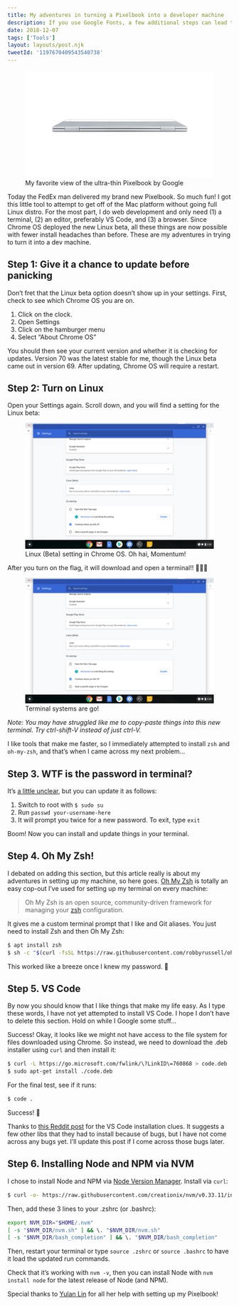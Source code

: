 ```yaml
---
title: My adventures in turning a Pixelbook into a developer machine
description: If you use Google Fonts, a few additional steps can lead to much faster load times.
date: 2018-12-07
tags: ['Tools']
layout: layouts/post.njk
tweetId: '1197670409543540738'
---
```


<figure>
    <img src="/img/pixelbook/pixelbook.jpg"
         alt="My favorite view of the ultra-thin Pixelbook by Google">
    <figcaption>My favorite view of the ultra-thin Pixelbook by Google</figcaption>
</figure>

Today the FedEx man delivered my brand new Pixelbook. So much fun! I got this little tool to attempt to get off of the Mac platform without going full Linux distro. For the most part, I do web development and only need (1) a terminal, (2) an editor, preferably VS Code, and (3) a browser. Since Chrome OS deployed the new Linux beta, all these things are now possible with fewer install headaches than before. These are my adventures in trying to turn it into a dev machine.

## Step 1: Give it a chance to update before panicking
Don’t fret that the Linux beta option doesn’t show up in your settings. First, check to see which Chrome OS you are on.

1. Click on the clock.
2. Open Settings
3. Click on the hamburger menu
4. Select “About Chrome OS”

You should then see your current version and whether it is checking for updates. Version 70 was the latest stable for me, though the Linux beta came out in version 69. After updating, Chrome OS will require a restart.

## Step 2: Turn on Linux
Open your Settings again. Scroll down, and you will find a setting for the Linux beta:

<figure>
    <img src="/img/pixelbook/linux-flag.jpg"
         alt="Linux (Beta) setting in Chrome OS. Oh hai, Momentum!">
    <figcaption>Linux (Beta) setting in Chrome OS. Oh hai, Momentum!</figcaption>
</figure>

After you turn on the flag, it will download and open a terminal!! 🤯🤯🤯

<figure>
    <img src="/img/pixelbook/linux-flag.jpg"
         alt="Terminal systems are go!">
    <figcaption>Terminal systems are go!</figcaption>
</figure>

*Note: You may have struggled like me to copy-paste things into this new terminal. Try ctrl-shift-V instead of just ctrl-V.*

I like tools that make me faster, so I immediately attempted to install `zsh` and `oh-my-zsh`, and that’s when I came across my next problem…

## Step 3. WTF is the password in terminal?
It’s [a little unclear](https://www.reddit.com/r/chromeos/comments/9hzrzm/linux_beta_user_password/), but you can update it as follows:

1. Switch to root with `$ sudo su`
2. Run `passwd your-username-here`
3. It will prompt you twice for a new password. To exit, type `exit`

Boom! Now you can install and update things in your terminal.

## Step 4. Oh My Zsh!
I debated on adding this section, but this article really is about my adventures in setting up my machine, so here goes. [Oh My Zsh](https://github.com/robbyrussell/oh-my-zsh) is totally an easy cop-out I’ve used for setting up my terminal on every machine:

> Oh My Zsh is an open source, community-driven framework for managing your [zsh](https://www.zsh.org/) configuration.

It gives me a custom terminal prompt that I like and Git aliases. You just need to install Zsh and then Oh My Zsh:

```bash
$ apt install zsh
$ sh -c "$(curl -fsSL https://raw.githubusercontent.com/robbyrussell/oh-my-zsh/master/tools/install.sh)"
```

This worked like a breeze once I knew my password. 🤦

## Step 5. ️VS Code
By now you should know that I like things that make my life easy. As I type these words, I have not yet attempted to install VS Code. I hope I don’t have to delete this section. Hold on while I Google some stuff…

Success! Okay, it looks like we might not have access to the file system for files downloaded using Chrome. So instead, we need to download the .deb installer using `curl` and then install it:

```bash
$ curl -L https://go.microsoft.com/fwlink/\?LinkID\=760868 > code.deb
$ sudo apt-get install ./code.deb
```

For the final test, see if it runs:

```bash
$ code .
```

Success! 🙌

Thanks to [this Reddit post](https://www.reddit.com/r/Crostini/comments/8f5zu8/from_scratch_to_vs_code/) for the VS Code installation clues. It suggests a few other libs that they had to install because of bugs, but I have not come across any bugs yet. I’ll update this post if I come across those bugs later.

## Step 6. Installing Node and NPM via NVM
I chose to install Node and NPM via [Node Version Manager](https://github.com/creationix/nvm). Install via `curl`:

```bash
$ curl -o- https://raw.githubusercontent.com/creationix/nvm/v0.33.11/install.sh | bash
```

Then, add these 3 lines to your .zshrc (or .bashrc):

```bash
export NVM_DIR="$HOME/.nvm"
[ -s "$NVM_DIR/nvm.sh" ] && \. "$NVM_DIR/nvm.sh"
[ -s "$NVM_DIR/bash_completion" ] && \. "$NVM_DIR/bash_completion"
```

Then, restart your terminal or type `source .zshrc` or `source .bashrc` to have it load the updated run commands.

Check that it’s working with `nvm -v`, then you can install Node with `nvm install node` for the latest release of Node (and NPM).

Special thanks to [Yulan Lin](https://twitter.com/y3l2n) for all her help with setting up my Pixelbook!
